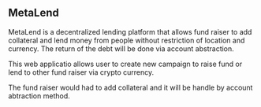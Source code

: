## MetaLend

MetaLend is a decentralized lending platform that allows fund raiser to add collateral and lend money from people without restriction of location and currency. The return of the debt will be done via account abstraction.

This web applicatio allows user to create new campaign to raise fund or lend to other fund raiser via crypto currency.

The fund raiser would had to add collateral and it will be handle by account abtraction method.